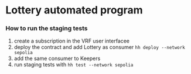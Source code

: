 # Lottery automated program

### How to run the staging tests

1. create a subscription in the VRF user interfacee
2. deploy the contract and add Lottery as consumer `hh deploy --network sepolia`
3. add the same consumer to Keepers
4. run staging tests with `hh test --network sepolia`
